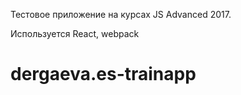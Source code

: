 Тестовое приложение на курсах JS Advanced 2017.

Используется React, webpack



# dergaeva.es-trainapp
